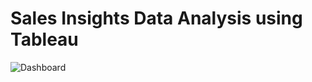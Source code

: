 # Sales Insights Data Analysis using Tableau
![Dashboard](https://user-images.githubusercontent.com/72549846/142514891-8c94fea2-20f5-4f0e-92c0-8d46179c2d93.png)
